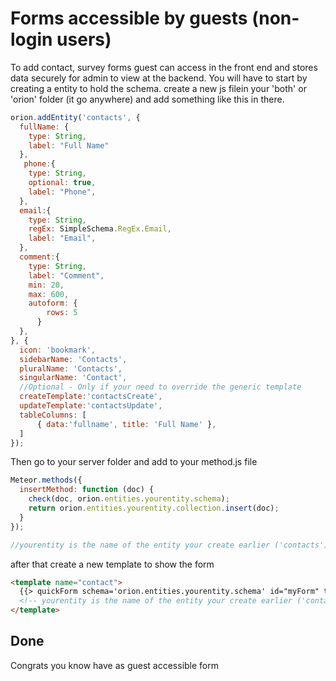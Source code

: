 # Forms accessible by guests (non-login users)
To add contact, survey forms guest can access in the front end and stores data securely for admin to view at the backend. You will have to start by creating a entity to hold the schema. create a new js filein your 'both' or 'orion' folder (it go anywhere) and add something like this in there. 

```js
orion.addEntity('contacts', {
  fullName: {
    type: String,
    label: "Full Name"
  },
   phone:{
    type: String,
    optional: true,
    label: "Phone",
  },
  email:{
    type: String,
    regEx: SimpleSchema.RegEx.Email,
    label: "Email",
  },
  comment:{
    type: String,
    label: "Comment",
    min: 20,
    max: 600,
    autoform: {
        rows: 5
      }
  },
}, {
  icon: 'bookmark',
  sidebarName: 'Contacts',
  pluralName: 'Contacts',
  singularName: 'Contact',
  //Optional - Only if your need to override the generic template
  createTemplate:'contactsCreate',
  updateTemplate:'contactsUpdate',
  tableColumns: [
      { data:'fullname', title: 'Full Name' },
  ]
});

```

Then go to your server folder and add to your method.js file
```js
Meteor.methods({
  insertMethod: function (doc) {
    check(doc, orion.entities.yourentity.schema);
    return orion.entities.yourentity.collection.insert(doc);
  }
});

//yourentity is the name of the entity your create earlier ('contacts')
```

after that create a new template to show the form
```html
<template name="contact">
  {{> quickForm schema='orion.entities.yourentity.schema' id="myForm" type="method" meteormethod="insertMethod" }}
  <!-- yourentity is the name of the entity your create earlier ('contacts') -->
</template>
```

## Done
Congrats you know have as guest accessible form
